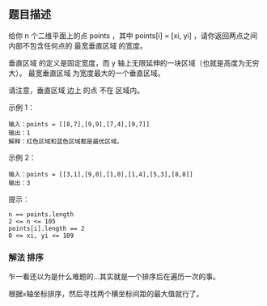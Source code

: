 ## 题目描述
给你 n 个二维平面上的点 points ，其中 points[i] = [xi, yi] ，请你返回两点之间内部不包含任何点的 最宽垂直区域 的宽度。

垂直区域 的定义是固定宽度，而 y 轴上无限延伸的一块区域（也就是高度为无穷大）。 最宽垂直区域 为宽度最大的一个垂直区域。

请注意，垂直区域 边上 的点 不在 区域内。


示例 1：
```
输入：points = [[8,7],[9,9],[7,4],[9,7]]
输出：1
解释：红色区域和蓝色区域都是最优区域。
```
示例 2：
```
输入：points = [[3,1],[9,0],[1,0],[1,4],[5,3],[8,8]]
输出：3
```

提示：
```
n == points.length
2 <= n <= 105
points[i].length == 2
0 <= xi, yi <= 109
```

### 解法 排序
乍一看还以为是什么难题的…其实就是一个排序后在遍历一次的事。

根据`x`轴坐标排序，然后寻找两个横坐标间距的最大值就行了。